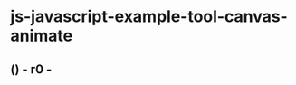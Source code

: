 # js-javascript-example-tool-canvas-animate


<!-- Maintenance -->



<!-- Additional Features -->


<!-- Minimum Viable Product -->

## () - r0 - 
